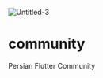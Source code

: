 ![Untitled-3](https://user-images.githubusercontent.com/20153831/122748218-2e1aad80-d2a1-11eb-9835-994e53049015.png)
# community
Persian Flutter Community
